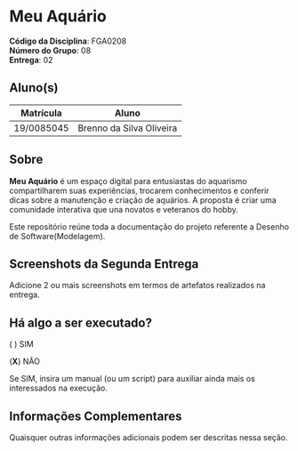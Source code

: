 # Meu Aquário

**Código da Disciplina**: FGA0208<br>
**Número do Grupo**: 08<br>
**Entrega**: 02<br>

## Aluno(s)
|Matrícula | Aluno |
| -- | -- |
| 19/0085045  |  Brenno da Silva Oliveira |

## Sobre 
**Meu Aquário** é um espaço digital para entusiastas do aquarismo compartilharem suas experiências, trocarem conhecimentos e conferir dicas sobre a manutenção e criação de aquários. A proposta é criar uma comunidade interativa que una novatos e veteranos do hobby.

Este repositório reúne toda a documentação do projeto referente a Desenho de Software(Modelagem).

## Screenshots da Segunda Entrega
Adicione 2 ou mais screenshots em termos de artefatos realizados na entrega.

## Há algo a ser executado?

( ) SIM

(**X**) NÃO

Se SIM, insira um manual (ou um script) para auxiliar ainda mais os interessados na execução.

## Informações Complementares 
Quaisquer outras informações adicionais podem ser descritas nessa seção.
